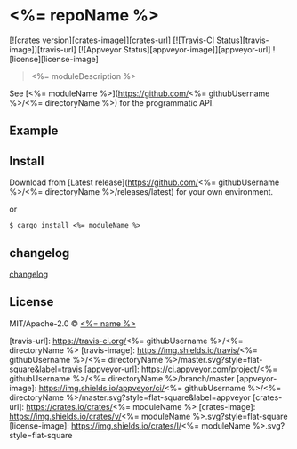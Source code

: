 # <%= repoName %>

[![crates version][crates-image]][crates-url] [![Travis-CI Status][travis-image]][travis-url] [![Appveyor Status][appveyor-image]][appveyor-url] ![license][license-image]

> <%= moduleDescription %>

See [<%= moduleName %>](https://github.com/<%= githubUsername %>/<%= directoryName %>) for the programmatic API.

## Example


## Install

Download from [Latest release](https://github.com/<%= githubUsername %>/<%= directoryName %>/releases/latest) for your own environment.

or

```
$ cargo install <%= moduleName %>
```

## changelog

[changelog](./changelog.md)

## License

MIT/Apache-2.0 © [<%= name %>](<%= humanizedWebsite %>)

[travis-url]: https://travis-ci.org/<%= githubUsername %>/<%= directoryName %>
[travis-image]: https://img.shields.io/travis/<%= githubUsername %>/<%= directoryName %>/master.svg?style=flat-square&label=travis
[appveyor-url]: https://ci.appveyor.com/project/<%= githubUsername %>/<%= directoryName %>/branch/master
[appveyor-image]: https://img.shields.io/appveyor/ci/<%= githubUsername %>/<%= directoryName %>/master.svg?style=flat-square&label=appveyor
[crates-url]: https://crates.io/crates/<%= moduleName %>
[crates-image]: https://img.shields.io/crates/v/<%= moduleName %>.svg?style=flat-square
[license-image]: https://img.shields.io/crates/l/<%= moduleName %>.svg?style=flat-square
